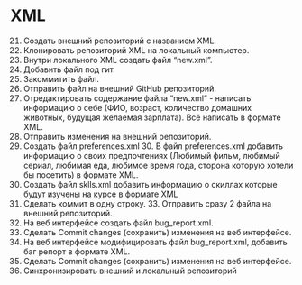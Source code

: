 # XML
21. Создать внешний репозиторий c названием XML. 
22. Клонировать репозиторий XML на локальный компьютер. 
23. Внутри локального XML создать файл “new.xml”. 
24. Добавить файл под гит. 
25. Закоммитить файл. 
26. Отправить файл на внешний GitHub репозиторий. 
27. Отредактировать содержание файла “new.xml” - написать информацию о себе (ФИО, возраст, количество домашних животных, будущая желаемая зарплата). Всё написать в формате XML. 
28. Отправить изменения на внешний репозиторий. 
29. Создать файл preferences.xml 30. В файл preferences.xml добавить информацию о своих предпочтениях (Любимый фильм, любимый сериал, любимая еда, любимое время года, сторона которую хотели бы посетить) в формате XML.
31. Создать файл sklls.xml добавить информацию о скиллах которые будут изучены на курсе в формате XML
32. Сделать коммит в одну строку. 33. Отправить сразу 2 файла на внешний репозиторий. 
34. На веб интерфейсе создать файл bug_report.xml. 
35. Сделать Commit changes (сохранить) изменения на веб интерфейсе. 
36. На веб интерфейсе модифицировать файл bug_report.xml, добавить баг репорт в формате XML. 
37. Сделать Commit changes (сохранить) изменения на веб интерфейсе. 
38. Синхронизировать внешний и локальный репозиторий
